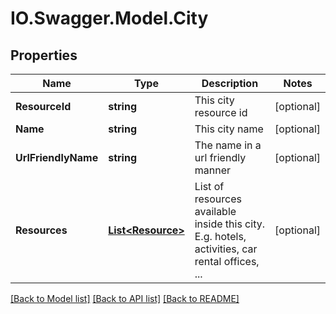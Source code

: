 # IO.Swagger.Model.City
## Properties

Name | Type | Description | Notes
------------ | ------------- | ------------- | -------------
**ResourceId** | **string** | This city resource id | [optional] 
**Name** | **string** | This city name | [optional] 
**UrlFriendlyName** | **string** | The name in a url friendly manner | [optional] 
**Resources** | [**List&lt;Resource&gt;**](Resource.md) | List of resources available inside this city. E.g. hotels, activities, car rental offices, ... | [optional] 

[[Back to Model list]](../README.md#documentation-for-models) [[Back to API list]](../README.md#documentation-for-api-endpoints) [[Back to README]](../README.md)

